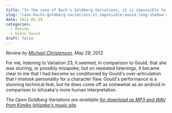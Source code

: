 ```yaml
---
title: "In the case of Bach's Goldberg Variations, it is impossible to avoid the long shadow still cast by Glenn Gould's 1955 debut recording"
slug: "case-bachs-goldberg-variations-it-impossible-avoid-long-shadow-still-cast-glenn-goulds-1955-debut"
date: 2012-05-29
categories:
  - Review
  - Glenn Gould
draft: false
---
```

*Review by [Michael Christenson](https://sites.google.com/site/fr0z3nfl4m1ng0/the-open-goldberg-variations), May 29, 2012.*

For me, listening to Variation 23, it seemed, in comparison to Gould, that she was slurring, or possibly misspoke; but on repeated listenings, it became clear to me that I had become so conditioned by Gould's over-articulation that I mistook personality for a character flaw. Gould's performance is a stunning technical feat, but he does come off as somewhat as an android in comparison to Ishizaka's more human interpretation.


<em>The Open Goldberg Variations are available [for download as MP3 and WAV from Kimiko Ishizaka's music site](https://music.kimiko-pianko.com).</em>

